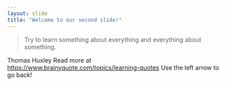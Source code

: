 ```yaml
---
layout: slide
title: "Welcome to our second slide!"
---
```

>Try to learn something about everything and everything about something. 

Thomas Huxley
Read more at https://www.brainyquote.com/topics/learning-quotes
Use the left arrow to go back!
